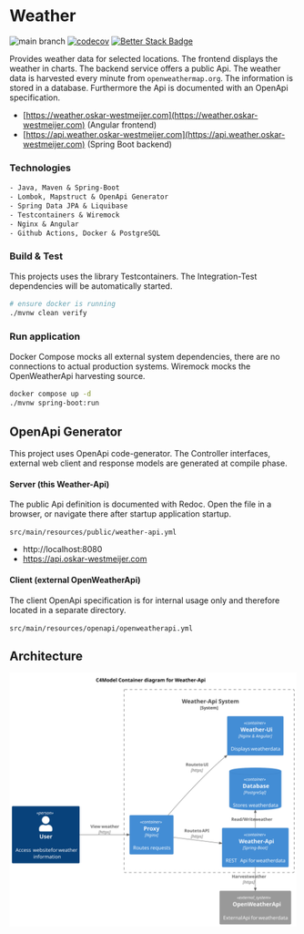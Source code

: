 # Weather

![main branch](https://github.com/OskarWestmeijer/weather/actions/workflows/main-build-test-release.yml/badge.svg)
[![codecov](https://codecov.io/gh/OskarWestmeijer/weather/graph/badge.svg?token=KPHN0THI0X)](https://codecov.io/gh/OskarWestmeijer/weather)
[![Better Stack Badge](https://uptime.betterstack.com/status-badges/v1/monitor/vmxk.svg)](https://uptime.betterstack.com/?utm_source=status_badge)

Provides weather data for selected locations. The frontend displays the weather in charts. The backend service offers a public
Api. The weather data is harvested every minute from `openweathermap.org`. The information is stored in a database. Furthermore the Api is
documented with an OpenApi specification.

- [https://weather.oskar-westmeijer.com](https://weather.oskar-westmeijer.com) (Angular frontend)
- [https://api.weather.oskar-westmeijer.com](https://api.weather.oskar-westmeijer.com) (Spring Boot backend)

### Technologies

```
- Java, Maven & Spring-Boot
- Lombok, Mapstruct & OpenApi Generator
- Spring Data JPA & Liquibase
- Testcontainers & Wiremock
- Nginx & Angular
- Github Actions, Docker & PostgreSQL
```

### Build & Test

This projects uses the library Testcontainers. The Integration-Test dependencies will be automatically started.

``` bash
# ensure docker is running
./mvnw clean verify
```

### Run application

Docker Compose mocks all external system dependencies, there are no connections to actual production systems.
Wiremock mocks the OpenWeatherApi harvesting source.

``` bash
docker compose up -d
./mvnw spring-boot:run
```

## OpenApi Generator

This project uses OpenApi code-generator. The Controller interfaces, external web client and response models are generated at compile phase.

#### Server (this Weather-Api)

The public Api definition is documented with Redoc. Open the file in a browser, or navigate there after startup application startup.

`src/main/resources/public/weather-api.yml`

- http://localhost:8080
- https://api.oskar-westmeijer.com

#### Client (external OpenWeatherApi)

The client OpenApi specification is for internal usage only and therefore located in a separate directory.

`src/main/resources/openapi/openweatherapi.yml`

## Architecture

![Alt c4-model system context diagram](docs/c4model/c4_container.svg)
